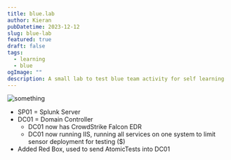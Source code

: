 ```yaml
---
title: blue.lab
author: Kieran
pubDatetime: 2023-12-12
slug: blue-lab
featured: true
draft: false
tags:
  - learning
  - blue
ogImage: ""
description: A small lab to test blue team activity for self learning
---
```


![something](@assets/images/blue-lab-updated.png)

- SP01 = Splunk Server
- DC01 = Domain Controller
  - DC01 now has CrowdStrike Falcon EDR
  - DC01 now running IIS, running all services on one system to limit sensor deployment for testing ($)
- Added Red Box, used to send AtomicTests into DC01
